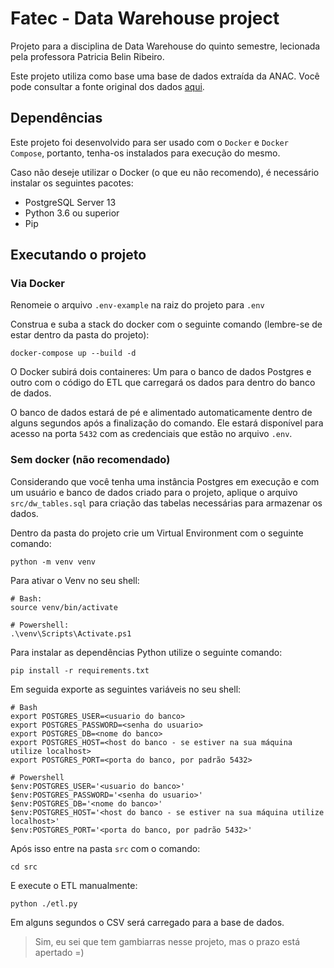 # Fatec - Data Warehouse project
Projeto para a disciplina de Data Warehouse do quinto semestre, lecionada pela professora Patricia Belin Ribeiro.

Este projeto utiliza como base uma base de dados extraída da ANAC. Você pode consultar a fonte original dos dados [aqui](https://www.gov.br/anac/pt-br/assuntos/dados-e-estatisticas/dados-estatisticos/dados-estatisticos).

## Dependências
Este projeto foi desenvolvido para ser usado com o `Docker` e `Docker Compose`, portanto, tenha-os instalados para execução do mesmo.

Caso não deseje utilizar o Docker (o que eu não recomendo), é necessário instalar os seguintes pacotes:
* PostgreSQL Server 13
* Python 3.6 ou superior
* Pip

## Executando o projeto
### Via Docker
Renomeie o arquivo `.env-example` na raiz do projeto para `.env`

Construa e suba a stack do docker com o seguinte comando (lembre-se de estar dentro da pasta do projeto):
```shell
docker-compose up --build -d
```
O Docker subirá dois containeres: Um para o banco de dados Postgres e outro com o código do ETL que carregará os dados para dentro do banco de dados.

O banco de dados estará de pé e alimentado automaticamente dentro de alguns segundos após a finalização do comando. Ele estará disponível para acesso na porta `5432` com as credenciais que estão no arquivo `.env`.

### Sem docker (não recomendado)
Considerando que você tenha uma instância Postgres em execução e com um usuário e banco de dados criado para o projeto, aplique o arquivo `src/dw_tables.sql` para criação das tabelas necessárias para armazenar os dados. 

Dentro da pasta do projeto crie um Virtual Environment com o seguinte comando:
```shell
python -m venv venv
```

Para ativar o Venv no seu shell:
```shell
# Bash:
source venv/bin/activate

# Powershell:
.\venv\Scripts\Activate.ps1
```

Para instalar as dependências Python utilize o seguinte comando:
```shell
pip install -r requirements.txt
```


Em seguida exporte as seguintes variáveis no seu shell:
```shell
# Bash
export POSTGRES_USER=<usuario do banco>
export POSTGRES_PASSWORD=<senha do usuario>
export POSTGRES_DB=<nome do banco>
export POSTGRES_HOST=<host do banco - se estiver na sua máquina utilize localhost>
export POSTGRES_PORT=<porta do banco, por padrão 5432>

# Powershell
$env:POSTGRES_USER='<usuario do banco>'
$env:POSTGRES_PASSWORD='<senha do usuario>'
$env:POSTGRES_DB='<nome do banco>'
$env:POSTGRES_HOST='<host do banco - se estiver na sua máquina utilize localhost>'
$env:POSTGRES_PORT='<porta do banco, por padrão 5432>'
```

Após isso entre na pasta `src` com o comando:
```shell
cd src
```

E execute o ETL manualmente:
```shell
python ./etl.py
```

Em alguns segundos o CSV será carregado para a base de dados.

> Sim, eu sei que tem gambiarras nesse projeto, mas o prazo está apertado =)
